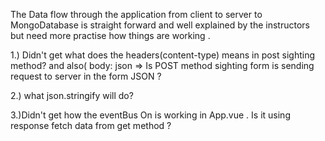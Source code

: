  The Data flow through the application from client to server to MongoDatabase is straight forward and
 well explained by the instructors   but  need more practise how things are working .

1.) Didn't get  what does  the headers(content-type)  means in post sighting method?
 and also( body: json => Is POST method sighting form is sending request to server in  the form JSON ?
 
2.) what   json.stringify  will do?

3.)Didn't get how the eventBus On is working in App.vue . Is it  using response fetch data from get method ?


